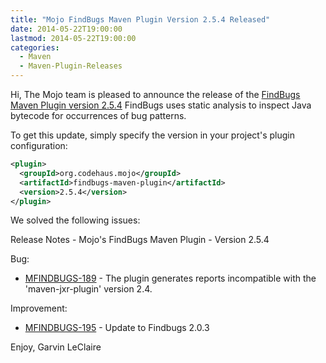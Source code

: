 ```yaml
---
title: "Mojo FindBugs Maven Plugin Version 2.5.4 Released"
date: 2014-05-22T19:00:00
lastmod: 2014-05-22T19:00:00
categories:
  - Maven
  - Maven-Plugin-Releases
---
```

Hi,
The Mojo team is pleased to announce the release of the 
[FindBugs Maven Plugin version 2.5.4](http://mojo.codehaus.org/findbugs-maven-plugin-2.5.4/)
FindBugs uses static analysis to inspect Java bytecode for occurrences
of bug patterns.

To get this update, simply specify the version in your project's
plugin configuration:

```xml
<plugin>
  <groupId>org.codehaus.mojo</groupId>
  <artifactId>findbugs-maven-plugin</artifactId>
  <version>2.5.4</version>
</plugin>
```

<!-- more -->

We solved the following issues:

Release Notes - Mojo's FindBugs Maven Plugin - Version 2.5.4

Bug:

 * [MFINDBUGS-189](https://issues.apache.org/jira/browse/MFINDBUGS-189) - The plugin generates reports incompatible with the 'maven-jxr-plugin' version 2.4.

Improvement:

 * [MFINDBUGS-195](https://issues.apache.org/jira/browse/MFINDBUGS-195) - Update to Findbugs 2.0.3


Enjoy,
Garvin LeClaire
